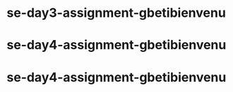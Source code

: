 # se-day3-assignment-gbetibienvenu
# se-day4-assignment-gbetibienvenu
# se-day4-assignment-gbetibienvenu
